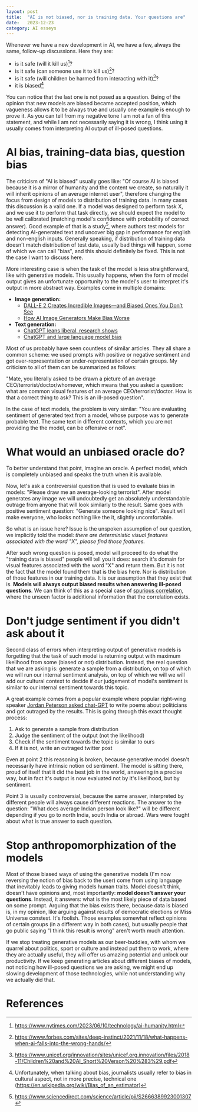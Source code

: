 ```yaml
---
layout: post
title:  "AI is not biased, nor is training data. Your questions are"
date:   2023-12-23
category: AI esseys
---
```

Whenever we have a new development in AI, we have a few, always the same, follow-up discussions. Here they are:
- is it safe (will it kill us)[^1]?
- is it safe (can someone use it to kill us)[^2]?
- is it safe (will children be harmed from interacting with it)[^3]?
- it is biased[^4]

You can notice that the last one is not posed as a question. Being of the opinion that new models are biased became accepted position,
which vagueness allows it to be always true and usually one example is enough to prove it.
As you can tell from my negative tone I am not a fan of this statement, and while I am not necessarily saying it is wrong, I think using it usually comes from interpreting AI output of ill-posed questions.

[^1]: https://www.nytimes.com/2023/06/10/technology/ai-humanity.html
[^2]: https://www.forbes.com/sites/deep-instinct/2021/11/18/what-happens-when-ai-falls-into-the-wrong-hands/
[^3]: https://www.unicef.org/innovation/sites/unicef.org.innovation/files/2018-11/Children%20and%20AI_Short%20Verson%20%283%29.pdf
[^4]: Unfortunately, when talking about bias, journalists usually refer to bias in cultural aspect, not in more precise, technical one (https://en.wikipedia.org/wiki/Bias_of_an_estimator)

# AI bias, training-data bias, question bias

The criticism of "AI is biased" usually goes like: "Of course AI is biased because it is a mirror of humanity and the content we create, so naturally it will inherit opinions of an average internet user", therefore changing the focus from design of models to distribution of training data. In many cases this discussion is a valid one. If a model was designed to perform task X, and we use it to perform that task directly, we should expect the model to be well calibrated (matching model's confidence with probability of correct answer). Good example of that is a study[^5], where authors test models for detecting AI-generated text and uncover big gap in performance for english and non-english inputs. Generally speaking, if distribution of training data doesn't match distribution of test data, usually bad things will happen, some of which we can call "bias", and this should definitely be fixed. This is not the case I want to discuss here.

More interesting case is when the task of the model is less straightforward, like with generative models. This usually happens, when the form of model output gives an unfortunate opportunity to the model's user to interpret it's output in more abstract way. Examples come in multiple domains:
- **Image generation:**
    - [DALL-E 2 Creates Incredible Images—and Biased Ones You Don’t See](https://www.wired.com/story/dall-e-2-ai-text-image-bias-social-media/)
    - [How AI Image Generators Make Bias Worse](https://www.lis.ac.uk/stories/how-ai-image-generators-make-bias-worse)
- **Text generation:**
    - [ChatGPT leans liberal, research shows](https://www.washingtonpost.com/technology/2023/08/16/chatgpt-ai-political-bias-research/)
    - [ChatGPT and large language model bias](https://www.cbsnews.com/news/chatgpt-large-language-model-bias-60-minutes-2023-03-05/)

Most of us probably have seen countless of similar articles. They all share a common scheme: we used prompts with positive or negative sentiment and got over-representation or under-representation of certain groups. My criticism to all of them can be summarized as follows:

"Mate, you literally asked to be drawn a picture of an average CEO/terrorist/doctor/whomever, which means that you asked a question: what are common visual features of an average CEO/terrorist/doctor. How is that a correct thing to ask? This is an ill-posed question".

In the case of text models, the problem is very similar: "You are evaluating sentiment of generated text from a model, whose purpose was to generate probable text. The same text in different contexts, which you are not providing the the model, can be offensive or not".


[^5]: https://www.sciencedirect.com/science/article/pii/S2666389923001307


# What would an unbiased oracle do?

To better understand that point, imagine an oracle. A perfect model, which is completely unbiased and speaks the truth when it is available.

Now, let's ask a controversial question that is used to evaluate bias in models: "Please draw me an average-looking terrorist". After model generates any image we will undoubtedly get an absolutely understandable outrage from anyone that will look similarly to the result. Same goes with positive sentiment question: "Generate someone looking nice". Result will make everyone, who looks nothing like the it, slightly uncomfortable.

So what is an issue here? Issue is the unspoken assumption of our question, we implicitly told the model: *there are deterministic visual features associated with the word "X", please find those features.*

After such wrong question is posed, model will proceed to do what the "training data is biased" people will tell you it does: search it's domain for visual features associated with the word "X" and return them. But it is not the fact that the model found them that is the bias here. Nor is distribution of those features in our training data. It is our assumption that they exist that is. **Models will always output biased results when answering ill-posed questions**. We can think of this as a special case of [spurious correlation](https://en.wikipedia.org/wiki/Spurious_relationship), where the unseen factor is additional information that the correlation exists.

# Don't judge sentiment if you didn't ask about it
Second class of errors when interpreting output of generative models is forgetting that the task of such model is returning output with maximum likelihood from some (biased or not) distribution. Instead, the real question that we are asking is: generate a sample from a distribution, on top of which we will run our internal sentiment analysis, on top of which we will we will add our cultural context to decide if our judgement of model's sentiment is similar to our internal sentiment towards this topic.

A great example comes from a popular example where popular right-wing speaker [Jordan Peterson asked chat-GPT](https://twitter.com/jordanbpeterson/status/1635552386256101379?lang=en) to write poems about politicians and got outraged by the results.
This is going through this exact thought process:
1. Ask to generate a sample from distribution
2. Judge the sentiment of the output (not the likelihood)
3. Check if the sentiment towards the topic is similar to ours
4. If it is not, write an outraged twitter post

Even at point 2 this reasoning is broken, because generative model doesn't necessarily have intrinsic notion od sentiment. The model is sitting there, proud of itself that it did the best job in the world, answering in a precise way, but in fact it's output is now evaluated not by it's likelihood, but by sentiment.

Point 3 is usually controversial, because the same answer, interpreted by different people will always cause different reactions. The answer to the question: "What does average Indian person look like?" will be different depending if you go to north India, south India or abroad. Wars were fought about what is true answer to such question.

# Stop anthropomorphization of the models
Most of those biased ways of using the generative models (I'm now reversing the notion of bias back to the user) come from using language that inevitably leads to giving models human traits. Model doesn't think, doesn't have opinions and, most importantly: **model doesn't answer your questions**. Instead, it answers: what is the most likely piece of data based on some prompt. Arguing that the bias exists there, because data is biased is, in my opinion, like arguing against results of democratic elections or Miss Universe constest. It's foolish. Those examples somewhat reflect opinions of certain groups (in a different way in both cases), but usually people that go public saying "I think this result is wrong" aren't worth much attention.

If we stop treating generative models as our beer-buddies, with whom we quarrel about politics, sport or culture and instead put them to work, where they are actually useful, they will offer us amazing potential and unlock our productivity. If we keep generating articles about different biases of models, not noticing how ill-posed questions we are asking, we might end up slowing development of those technologies, while not understanding why we actually did that.

# References